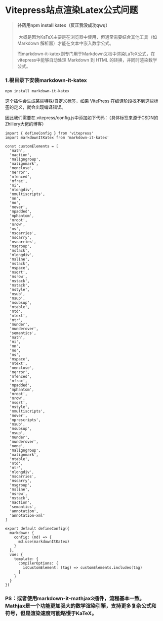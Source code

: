 # Vitepress站点渲染Latex公式问题

> #### 补药用npm install katex（反正我没成功qwq）
>
> ​	大概是因为KaTeX主要是在浏览器中使用，但通常需要结合其他工具（如 Markdown 解析器）才能在文本中嵌入数学公式。
>
> ​	而markdown-it-katex则专门用于Markdown文档中渲染LaTeX公式，在vitepress中能够自动处理 Markdown 到 HTML 的转换，并同时渲染数学公式。

### 1.根目录下安装markdown-it-katex

```
npm install markdown-it-katex
```

这个插件会生成某些特殊/自定义标签，如果 VitePress 在编译阶段找不到这些标签的定义，就会出现编译错误。

因此我们需要在.vitepress/config.js中添加如下代码：（具体标签来源于CSDN的Zhillery大佬的博客）

```
import { defineConfig } from 'vitepress'
import markdownItKatex from 'markdown-it-katex'

const customElements = [
  'math',
  'maction',
  'maligngroup',
  'malignmark',
  'menclose',
  'merror',
  'mfenced',
  'mfrac',
  'mi',
  'mlongdiv',
  'mmultiscripts',
  'mn',
  'mo',
  'mover',
  'mpadded',
  'mphantom',
  'mroot',
  'mrow',
  'ms',
  'mscarries',
  'mscarry',
  'mscarries',
  'msgroup',
  'mstack',
  'mlongdiv',
  'msline',
  'mstack',
  'mspace',
  'msqrt',
  'msrow',
  'mstack',
  'mstack',
  'mstyle',
  'msub',
  'msup',
  'msubsup',
  'mtable',
  'mtd',
  'mtext',
  'mtr',
  'munder',
  'munderover',
  'semantics',
  'math',
  'mi',
  'mn',
  'mo',
  'ms',
  'mspace',
  'mtext',
  'menclose',
  'merror',
  'mfenced',
  'mfrac',
  'mpadded',
  'mphantom',
  'mroot',
  'mrow',
  'msqrt',
  'mstyle',
  'mmultiscripts',
  'mover',
  'mprescripts',
  'msub',
  'msubsup',
  'msup',
  'munder',
  'munderover',
  'none',
  'maligngroup',
  'malignmark',
  'mtable',
  'mtd',
  'mtr',
  'mlongdiv',
  'mscarries',
  'mscarry',
  'msgroup',
  'msline',
  'msrow',
  'mstack',
  'maction',
  'semantics',
  'annotation',
  'annotation-xml'
]

export default defineConfig({
  markdown: {
    config: (md) => {
      md.use(markdownItKatex)
    }
  },
  vue: {
    template: {
      compilerOptions: {
        isCustomElement: (tag) => customElements.includes(tag)
      }
    }
  }
})

```

### PS：或者使用markdown-it-mathjax3插件，流程基本一致。Mathjax是一个功能更加强大的数学渲染引擎，支持更多复杂公式和符号，但是渲染速度可能略慢于KaTeX。